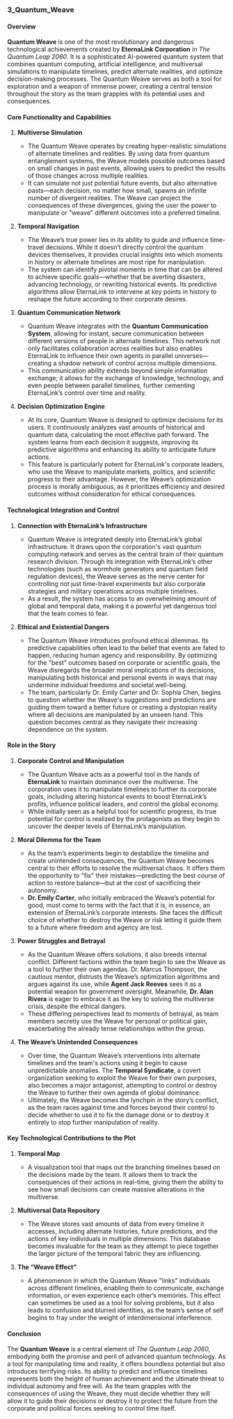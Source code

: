 ### **3_Quantum_Weave**  
#### **Overview**

**Quantum Weave** is one of the most revolutionary and dangerous technological achievements created by **EternaLink Corporation** in *The Quantum Leap 2060*. It is a sophisticated AI-powered quantum system that combines quantum computing, artificial intelligence, and multiversal simulations to manipulate timelines, predict alternate realities, and optimize decision-making processes. The Quantum Weave serves as both a tool for exploration and a weapon of immense power, creating a central tension throughout the story as the team grapples with its potential uses and consequences.

#### **Core Functionality and Capabilities**

1. **Multiverse Simulation**
   - The Quantum Weave operates by creating hyper-realistic simulations of alternate timelines and realities. By using data from quantum entanglement systems, the Weave models possible outcomes based on small changes in past events, allowing users to predict the results of those changes across multiple realities.
   - It can simulate not just potential future events, but also alternative pasts—each decision, no matter how small, spawns an infinite number of divergent realities. The Weave can project the consequences of these divergences, giving the user the power to manipulate or "weave" different outcomes into a preferred timeline.

2. **Temporal Navigation**
   - The Weave’s true power lies in its ability to guide and influence time-travel decisions. While it doesn’t directly control the quantum devices themselves, it provides crucial insights into which moments in history or alternate timelines are most ripe for manipulation.
   - The system can identify pivotal moments in time that can be altered to achieve specific goals—whether that be averting disasters, advancing technology, or rewriting historical events. Its predictive algorithms allow EternaLink to intervene at key points in history to reshape the future according to their corporate desires.

3. **Quantum Communication Network**
   - Quantum Weave integrates with the **Quantum Communication System**, allowing for instant, secure communication between different versions of people in alternate timelines. This network not only facilitates collaboration across realities but also enables EternaLink to influence their own agents in parallel universes—creating a shadow network of control across multiple dimensions.
   - This communication ability extends beyond simple information exchange; it allows for the exchange of knowledge, technology, and even people between parallel timelines, further cementing EternaLink’s control over time and reality.

4. **Decision Optimization Engine**
   - At its core, Quantum Weave is designed to optimize decisions for its users. It continuously analyzes vast amounts of historical and quantum data, calculating the most effective path forward. The system learns from each decision it suggests, improving its predictive algorithms and enhancing its ability to anticipate future actions.
   - This feature is particularly potent for EternaLink's corporate leaders, who use the Weave to manipulate markets, politics, and scientific progress to their advantage. However, the Weave’s optimization process is morally ambiguous, as it prioritizes efficiency and desired outcomes without consideration for ethical consequences.

#### **Technological Integration and Control**

1. **Connection with EternaLink’s Infrastructure**
   - Quantum Weave is integrated deeply into EternaLink’s global infrastructure. It draws upon the corporation's vast quantum computing network and serves as the central brain of their quantum research division. Through its integration with EternaLink’s other technologies (such as wormhole generators and quantum field regulation devices), the Weave serves as the nerve center for controlling not just time-travel experiments but also corporate strategies and military operations across multiple timelines.
   - As a result, the system has access to an overwhelming amount of global and temporal data, making it a powerful yet dangerous tool that the team comes to fear.

2. **Ethical and Existential Dangers**
   - The Quantum Weave introduces profound ethical dilemmas. Its predictive capabilities often lead to the belief that events are fated to happen, reducing human agency and responsibility. By optimizing for the "best" outcomes based on corporate or scientific goals, the Weave disregards the broader moral implications of its decisions, manipulating both historical and personal events in ways that may undermine individual freedoms and societal well-being.
   - The team, particularly Dr. Emily Carter and Dr. Sophia Chen, begins to question whether the Weave's suggestions and predictions are guiding them toward a better future or creating a dystopian reality where all decisions are manipulated by an unseen hand. This question becomes central as they navigate their increasing dependence on the system.

#### **Role in the Story**

1. **Corporate Control and Manipulation**
   - The Quantum Weave acts as a powerful tool in the hands of **EternaLink** to maintain dominance over the multiverse. The corporation uses it to manipulate timelines to further its corporate goals, including altering historical events to boost EternaLink’s profits, influence political leaders, and control the global economy.
   - While initially seen as a helpful tool for scientific progress, its true potential for control is realized by the protagonists as they begin to uncover the deeper levels of EternaLink’s manipulation.

2. **Moral Dilemma for the Team**
   - As the team’s experiments begin to destabilize the timeline and create unintended consequences, the Quantum Weave becomes central to their efforts to resolve the multiversal chaos. It offers them the opportunity to "fix" their mistakes—predicting the best course of action to restore balance—but at the cost of sacrificing their autonomy.
   - **Dr. Emily Carter**, who initially embraced the Weave’s potential for good, must come to terms with the fact that it is, in essence, an extension of EternaLink’s corporate interests. She faces the difficult choice of whether to destroy the Weave or risk letting it guide them to a future where freedom and agency are lost.

3. **Power Struggles and Betrayal**
   - As the Quantum Weave offers solutions, it also breeds internal conflict. Different factions within the team begin to see the Weave as a tool to further their own agendas. Dr. Marcus Thompson, the cautious mentor, distrusts the Weave’s optimization algorithms and argues against its use, while **Agent Jack Reeves** sees it as a potential weapon for government oversight. Meanwhile, **Dr. Alan Rivera** is eager to embrace it as the key to solving the multiverse crisis, despite the ethical dangers.
   - These differing perspectives lead to moments of betrayal, as team members secretly use the Weave for personal or political gain, exacerbating the already tense relationships within the group.

4. **The Weave’s Unintended Consequences**
   - Over time, the Quantum Weave’s interventions into alternate timelines and the team's actions using it begin to cause unpredictable anomalies. The **Temporal Syndicate**, a covert organization seeking to exploit the Weave for their own purposes, also becomes a major antagonist, attempting to control or destroy the Weave to further their own agenda of global dominance.
   - Ultimately, the Weave becomes the lynchpin in the story’s conflict, as the team races against time and forces beyond their control to decide whether to use it to fix the damage done or to destroy it entirely to stop further manipulation of reality.

#### **Key Technological Contributions to the Plot**

1. **Temporal Map**
   - A visualization tool that maps out the branching timelines based on the decisions made by the team. It allows them to track the consequences of their actions in real-time, giving them the ability to see how small decisions can create massive alterations in the multiverse.
   
2. **Multiversal Data Repository**
   - The Weave stores vast amounts of data from every timeline it accesses, including alternate histories, future predictions, and the actions of key individuals in multiple dimensions. This database becomes invaluable for the team as they attempt to piece together the larger picture of the temporal fabric they are influencing.

3. **The “Weave Effect”**
   - A phenomenon in which the Quantum Weave "links" individuals across different timelines, enabling them to communicate, exchange information, or even experience each other’s memories. This effect can sometimes be used as a tool for solving problems, but it also leads to confusion and blurred identities, as the team’s sense of self begins to fray under the weight of interdimensional interference.

#### **Conclusion**

The **Quantum Weave** is a central element of *The Quantum Leap 2060*, embodying both the promise and peril of advanced quantum technology. As a tool for manipulating time and reality, it offers boundless potential but also introduces terrifying risks. Its ability to predict and influence timelines represents both the height of human achievement and the ultimate threat to individual autonomy and free will. As the team grapples with the consequences of using the Weave, they must decide whether they will allow it to guide their decisions or destroy it to protect the future from the corporate and political forces seeking to control time itself.